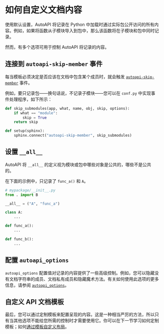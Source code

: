 # 如何自定义文档内容

使用默认设置，AutoAPI 将记录在 Python 中加载时通过实际包公开访问的所有内容。例如，如果将函数从子模块导入到包中，那么该函数将在子模块和包中同时记录。

然而，有多个选项可用于控制 AutoAPI 将记录的内容。

## 连接到 `autoapi-skip-member` 事件

每当模板必须决定是否应该在文档中包含某个成员时，就会触发 [`autoapi-skip-member`](https://sphinx-autoapi.readthedocs.io/en/latest/reference/config.html#event-autoapi-skip-member) 事件。

例如，要只记录包——换句话说，不记录子模块——您可以在 `conf.py` 中实现事件处理程序，如下所示：

```python
def skip_submodules(app, what, name, obj, skip, options):
    if what == "module":
        skip = True
    return skip

def setup(sphinx):
    sphinx.connect("autoapi-skip-member", skip_submodules)
```

## 设置 `__all__`
AutoAPI 将 `__all__` 的定义视为模块或包中哪些对象是公共的，哪些不是公共的。

在下面的示例中，只记录了 `func_a()` 和 `A`。

```python
# mypackage/__init__.py
from . import B

__all__ = ("A", "func_a")

class A:
    ...

def func_a():
    ...

def func_b():
    ...
```

## 配置 `autoapi_options`

`autoapi_options` 配置值对记录的内容提供了一些高级控制。例如，您可以隐藏没有文档字符串的成员、文档私有成员和隐藏魔术方法。有关如何使用此选项的更多信息，请参阅 [`autoapi_options`](https://sphinx-autoapi.readthedocs.io/en/latest/reference/config.html#confval-autoapi_options)。

## 自定义 API 文档模板

最后，您可以通过定制模板来配置呈现的内容。这是一种相当严厉的方法，所以只有当其他选项不能给您所需的控制时才需要使用它。你可以在下一节学习如何定制模板；如何[通过模板自定义布局](customise-templates)。
